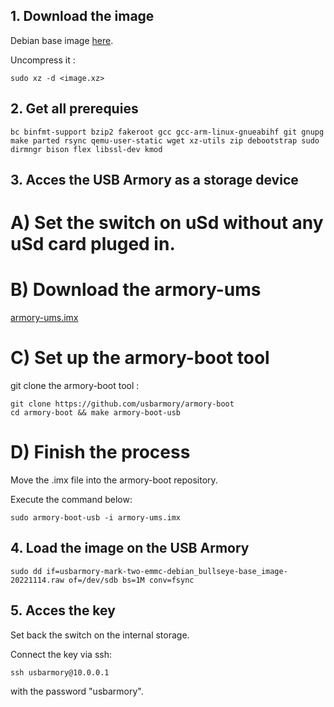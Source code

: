 ## 1. Download the image
Debian base image [here](https://github.com/usbarmory/usbarmory-debian-base_image/releases/tag/20221114).

Uncompress it :

    sudo xz -d <image.xz>

## 2. Get all prerequies

    bc binfmt-support bzip2 fakeroot gcc gcc-arm-linux-gnueabihf git gnupg make parted rsync qemu-user-static wget xz-utils zip debootstrap sudo dirmngr bison flex libssl-dev kmod
    
## 3. Acces the USB Armory as a storage device
# A) Set the switch on uSd without any uSd card pluged in.

# B) Download the armory-ums
[armory-ums.imx](https://github.com/usbarmory/armory-ums/releases)

# C) Set up the armory-boot tool
git clone the armory-boot tool :

    git clone https://github.com/usbarmory/armory-boot
    cd armory-boot && make armory-boot-usb
    
# D) Finish the process
Move the .imx file into the armory-boot repository.

Execute the command below:

    sudo armory-boot-usb -i armory-ums.imx
    
## 4. Load the image on the USB Armory

    sudo dd if=usbarmory-mark-two-emmc-debian_bullseye-base_image-20221114.raw of=/dev/sdb bs=1M conv=fsync

## 5. Acces the key
Set back the switch on the internal storage.

Connect the key via ssh:

    ssh usbarmory@10.0.0.1
    
with the password "usbarmory".
    
